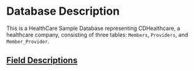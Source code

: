 # Database Description

This is a HealthCare Sample Database representing CDHealthcare, a healthcare company, consisting of three tables: `Members`, `Providers`, and `Member_Provider`.

## [Field Descriptions](https://github.com/ChristineCYin/HealthCare_Sample_Database/blob/main/Field%20Descriptions.md)
